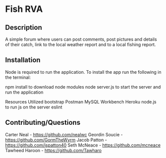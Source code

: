 # Fish RVA
## Description
A simple forum where users can post comments, post pictures and details of their catch, link to the local weather report and to a local fishing report.

## Installation
Node is required to run the application. To install the app run the following in the terminal:

npm install to download node modules
node server.js to start the server and run the application

Resources Utilized
bootstrap
Postman
MySQL Workbench
Heroku
node.js to run js on the server
eslint

## Contributing/Questions
Carter Neal - https://github.com/nealwc
Geordin Soucie - https://github.com/GormTheWyrm
Jacob Patton - https://github.com/jspatton40
Seth McNeace - https://github.com/mcneace
Tawheed Haroon - https://github.com/Tawharo